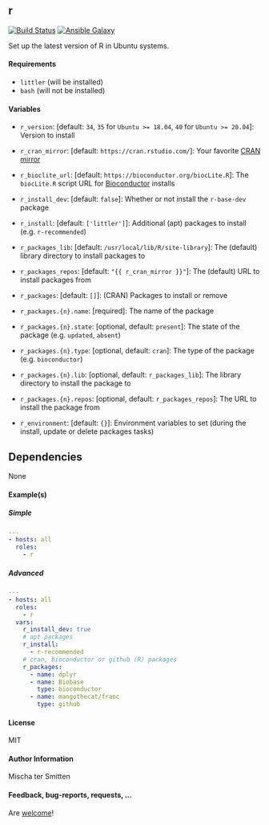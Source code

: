## r

[![Build Status](https://travis-ci.org/Oefenweb/ansible-r.svg?branch=master)](https://travis-ci.org/Oefenweb/ansible-r)
[![Ansible Galaxy](https://img.shields.io/badge/ansible--galaxy-r-blue.svg)](https://galaxy.ansible.com/Oefenweb/r/)

Set up the latest version of R in Ubuntu systems.

#### Requirements

* `littler` (will be installed)
* `bash` (will not be installed)

#### Variables

* `r_version`: [default: `34`, `35` for `Ubuntu >= 18.04`, `40` for `Ubuntu >= 20.04`]: Version to install

* `r_cran_mirror`: [default: `https://cran.rstudio.com/`]: Your favorite [CRAN mirror](https://cran.r-project.org/mirrors.html)
* `r_bioclite_url`: [default: `https://bioconductor.org/biocLite.R`]: The `biocLite.R` script URL for [Bioconductor](https://bioconductor.org/) installs

* `r_install_dev`: [default: `false`]: Whether or not install the `r-base-dev` package
* `r_install`: [default: `['littler']`]: Additional (apt) packages to install (e.g. `r-recommended`)

* `r_packages_lib`: [default: `/usr/local/lib/R/site-library`]: The (default) library directory to install packages to
* `r_packages_repos`: [default: `"{{ r_cran_mirror }}"`]: The (default) URL to install packages from

* `r_packages`: [default: `[]`]: (CRAN) Packages to install or remove
* `r_packages.{n}.name`: [required]: The name of the package
* `r_packages.{n}.state`: [optional, default: `present`]: The state of the package (e.g. `updated`, `absent`)
* `r_packages.{n}.type`: [optional, default: `cran`]: The type of the package (e.g. `bioconductor`)
* `r_packages.{n}.lib`: [optional, default: `r_packages_lib`]: The library directory to install the package to
* `r_packages.{n}.repos`: [optional, default: `r_packages_repos`]: The URL to install the package from

* `r_environment`: [default: `{}`]: Environment variables to set (during the install, update or delete packages tasks)

## Dependencies

None

#### Example(s)

##### Simple

```yaml
---
- hosts: all
  roles:
    - r
```

##### Advanced

```yaml
---
- hosts: all
  roles:
    - r
  vars:
    r_install_dev: true
    # apt packages
    r_install:
      - r-recommended
    # cran, bioconductor or github (R) packages
    r_packages:
      - name: dplyr
      - name: Biobase
        type: bioconductor
      - name: mangothecat/franc
        type: github
```

#### License

MIT

#### Author Information

Mischa ter Smitten

#### Feedback, bug-reports, requests, ...

Are [welcome](https://github.com/Oefenweb/ansible-r/issues)!
